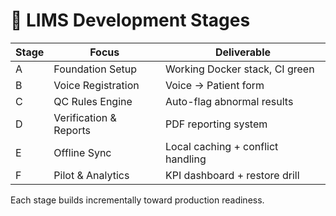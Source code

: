 # 🧱 LIMS Development Stages

| Stage | Focus | Deliverable |
|--------|--------|-------------|
| A | Foundation Setup | Working Docker stack, CI green |
| B | Voice Registration | Voice → Patient form |
| C | QC Rules Engine | Auto-flag abnormal results |
| D | Verification & Reports | PDF reporting system |
| E | Offline Sync | Local caching + conflict handling |
| F | Pilot & Analytics | KPI dashboard + restore drill |

Each stage builds incrementally toward production readiness.
